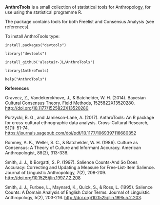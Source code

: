 **AnthroTools** is a small collection of statistical tools for Anthropology, for use using the statistical programme R.

The package contains tools for both Freelist and Consensus Analysis (see references).

To install AnthroTools type:

`install.packages("devtools")`

`library("devtools")`

`install_github('alastair-JL/AnthroTools')`

`library(AnthroTools)`

`help("AnthroTools")`


**References**

Oravecz, Z., Vandekerckhove, J., & Batchelder, W. H. (2014). Bayesian Cultural Consensus Theory. Field Methods, 1525822X13520280. http://doi.org/10.1177/1525822X13520280

Purzycki, B. G., and Jamieson-Lane, A. (2017). AnthroTools: An R package for cross-cultural ethnographic data analysis. Cross-Cultural Research, 51(1):  51-74. https://journals.sagepub.com/doi/pdf/10.1177/1069397116680352

Romney, A. K., Weller, S. C., & Batchelder, W. H. (1986). Culture as Consensus: A Theory of Culture and Informant Accuracy. American Anthropologist, 88(2), 313-338.

Smith, J. J., & Borgatti, S. P. (1997). Salience Counts-And So Does Accuracy: Correcting and Updating a Measure for Free-List-Item Salience. Journal of Linguistic Anthropology, 7(2), 208-209. http://doi.org/10.1525/jlin.1997.7.2.208

Smith, J. J., Furbee, L., Maynard, K., Quick, S., & Ross, L. (1995). Salience Counts: A Domain Analysis of English Color Terms. Journal of Linguistic Anthropology, 5(2), 203-216. http://doi.org/10.1525/jlin.1995.5.2.203.
